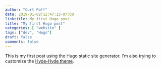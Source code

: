 ```yaml
---
author: "Curt Poff"
date: 2019-01-02T12:47:13-07:00
linktitle: My first Hugo post
title: "My first Hugo post"
categories: [ "website" ]
tags: ["dev", "Hugo"]
draft: false
comments: false
---
```


This is my first post using the Hugo static site generator. I'm also trying to customize the [Hyde-Hyde theme](https://themes.gohugo.io/theme/hyde-hyde/).
